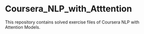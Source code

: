 # Coursera_NLP_with_Atttention
This repository contains solved exercise files of Coursera NLP with Attention Models. 
